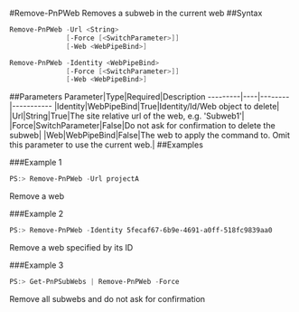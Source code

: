 #Remove-PnPWeb
Removes a subweb in the current web
##Syntax
```powershell
Remove-PnPWeb -Url <String>
              [-Force [<SwitchParameter>]]
              [-Web <WebPipeBind>]
```


```powershell
Remove-PnPWeb -Identity <WebPipeBind>
              [-Force [<SwitchParameter>]]
              [-Web <WebPipeBind>]
```


##Parameters
Parameter|Type|Required|Description
---------|----|--------|-----------
|Identity|WebPipeBind|True|Identity/Id/Web object to delete|
|Url|String|True|The site relative url of the web, e.g. 'Subweb1'|
|Force|SwitchParameter|False|Do not ask for confirmation to delete the subweb|
|Web|WebPipeBind|False|The web to apply the command to. Omit this parameter to use the current web.|
##Examples

###Example 1
```powershell
PS:> Remove-PnPWeb -Url projectA
```
Remove a web

###Example 2
```powershell
PS:> Remove-PnPWeb -Identity 5fecaf67-6b9e-4691-a0ff-518fc9839aa0
```
Remove a web specified by its ID

###Example 3
```powershell
PS:> Get-PnPSubWebs | Remove-PnPWeb -Force
```
Remove all subwebs and do not ask for confirmation

